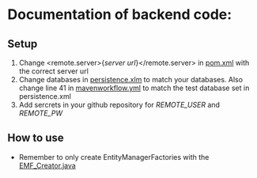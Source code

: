 # Documentation of backend code:

## Setup
1. Change <remote.server>{*server url*}</remote.server> in [pom.xml](pom.xml) with the correct server url
2. Change databases in [persistence.xlm](src/main/resources/META-INF/persistence.xml) to match your databases. Also change line 41 in [mavenworkflow.yml](.github/workflows/mavenworkflow.yml) to match the test database set in persistence.xml
3. Add sercrets in your github repository for *REMOTE_USER* and *REMOTE_PW*


## How to use
- Remember to only create EntityManagerFactories with the [EMF_Creator.java](src/main/java/utils/EMF_Creator.java)